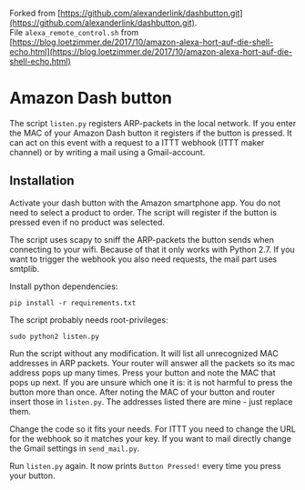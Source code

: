 
Forked from [https://github.com/alexanderlink/dashbutton.git](https://github.com/alexanderlink/dashbutton.git).   
File `alexa_remote_control.sh` from [https://blog.loetzimmer.de/2017/10/amazon-alexa-hort-auf-die-shell-echo.html](https://blog.loetzimmer.de/2017/10/amazon-alexa-hort-auf-die-shell-echo.html)   

# Amazon Dash button
The script `listen.py` registers ARP-packets in the local network. 
If you enter the MAC of your Amazon Dash button it registers if the
button is pressed. It can act on this event with a request to a ITTT 
webhook (ITTT maker channel) or by writing a mail using a 
Gmail-account.

## Installation
Activate your dash button with the Amazon smartphone app. You do not 
need to select a product to order. The script will register if the 
button is pressed even if no product was selected.

The script uses scapy to sniff the ARP-packets the button sends when 
connecting to your wifi. Because of that it only works with Python 2.7.
If you want to trigger the webhook you also need requests, the mail
part uses smtplib.

Install python dependencies:   
```shell
pip install -r requirements.txt
```

The script probably needs root-privileges:
```shell
sudo python2 listen.py
```

Run the script without any modification. It will list all unrecognized 
MAC addresses in ARP packets. Your router will answer all the packets
so its mac address pops up many times. Press your button and note the 
MAC that pops up next. If you are unsure which one it is: it is not
harmful to press the button more than once. After noting the MAC of your
button and router insert those in `listen.py`. The addresses listed there
are mine - just replace them.

Change the code so it fits your needs. For ITTT you need to change the 
URL for the webhook so it matches your key. If you want to mail directly
change the Gmail settings in `send_mail.py`.

Run `listen.py` again. It now prints `Button Pressed!` every time you 
press your button.

